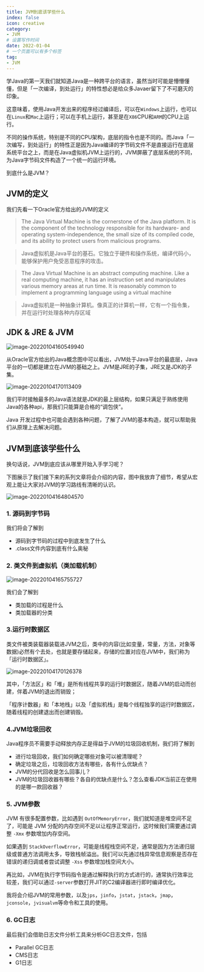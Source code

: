 ```yaml
---
title: JVM到底该学些什么
index: false
icon: creative
category:
- JVM
# 设置写作时间
date: 2022-01-04
# 一个页面可以有多个标签
tag:
- JVM
---
```


学Java的第一天我们就知道Java是一种跨平台的语言，虽然当时可能是懵懵懂懂，但是「一次编译，到处运行」的特性想必是给众多Javaer留下了不可磨灭的印象。

这意味着，使用Java开发出来的程序经过编译后，可以在`Windows`上运行，也可以在`Linux`和`Mac`上运行；可以在手机上运行，甚至是在`X86`CPU和`ARM`的CPU上运行。

不同的操作系统，特别是不同的CPU架构，底层的指令也是不同的。而Java「一次编写，到处运行」的特性正是因为Java编译的字节码文件不是直接运行在底层系统平台之上，而是在Java虚拟机JVM上运行的，JVM屏蔽了底层系统的不同，为Java字节码文件构造了一个统一的运行环境。

到底什么是JVM？

## JVM的定义

我们先看一下Oracle官方给出的JVM的定义

> The Java Virtual Machine is the cornerstone of the Java platform. It is the component of the technology responsible for its hardware- and operating system-independence, the small size of its compiled code, and its ability to protect users from malicious programs.

> Java虚拟机是Java平台的基石。它独立于硬件和操作系统，编译代码小，能够保护用户免受恶意程序的攻击。

> The Java Virtual Machine is an abstract computing machine. Like a real computing machine, it has an instruction set and manipulates various memory areas at run time. It is reasonably common to implement a programming language using a virtual machine

> Java虚拟机是一种抽象计算机。像真正的计算机一样，它有一个指令集，并在运行时处理各种内存区域

## JDK & JRE & JVM

![image-20220104160549940](http://qiniu.chanmufeng.com/2022-01-04-080550.png)

从Oracle官方给出的Java概念图中可以看出，JVM处于Java平台的最底层，Java平台的一切都是建立在JVM的基础之上。JVM是JRE的子集，JRE又是JDK的子集。

![image-20220104170113409](http://qiniu.chanmufeng.com/2022-01-04-090113.png)

我们平时接触最多的Java语法就是JDK的最上层结构，如果只满足于熟练使用Java的各种api，那我们只能算是合格的“调包侠”。

Java 开发过程中也可能会遇到各种问题，了解了JVM的基本构造，就可以帮助我们从原理上去解决问题。

## JVM到底该学些什么

换句话说，JVM到底应该从哪里开始入手学习呢？

下图展示了我们接下来的系列文章将会介绍的内容，图中我放弃了细节，希望从宏观上能让大家对JVM的学习路线有清晰的认识。

![image-20220104164804570](http://qiniu.chanmufeng.com/2022-01-04-084804.png)

### 1. 源码到字节码

我们将会了解到

- 源码到字节码的过程中到底发生了什么
- .class文件内容到底有什么奥秘

### 2. 类文件到虚拟机（类加载机制）

![image-20220104165755727](http://qiniu.chanmufeng.com/2022-01-04-085755.png)

我们会了解到

- 类加载的过程是什么
- 类加载器的分类

### 3.运行时数据区

类文件被类装载器装载进JVM之后，类中的内容(比如变量，常量，方法，对象等数据)必然有个去处，也就是要存储起来，存储的位置对应在JVM中，我们称为「运行时数据区」。

![image-20220104170126378](http://qiniu.chanmufeng.com/2022-01-04-090126.png)

其中，「方法区」和「堆」是所有线程共享的运行时数据区，随着JVM的启动而创建，伴着JVM的退出而销毁；

「程序计数器」和「本地栈」以及「虚拟机栈」是每个线程独享的运行时数据区，随着线程的创建退出而创建销毁。

### 4.JVM垃圾回收

Java程序员不需要手动释放内存正是得益于JVM的垃圾回收机制，我们将了解到

- 进行垃圾回收，我们如何确定哪些对象可以被清理呢？
- 确定垃圾之后，垃圾回收方法有哪些，各有什么优缺点？
- JVM的分代回收是怎么回事儿？
- JVM的垃圾回收器有哪些？各自的优缺点是什么？怎么查看JDK当前正在使用的是哪一款回收器？

### 5. JVM参数

JVM 有很多配置参数，比如遇到 `OutOfMemoryError`，我们就知道是堆空间不足了，可能是 JVM 分配的内存空间不足以让程序正常运行，这时候我们需要通过调整 `-Xmx` 参数增加内存空间。

如果遇到 `StackOverflowError`，可能是线程栈空间不足，通常是因为方法递归层级或普通方法调用太多，导致栈帧溢出。我们可以先通过栈异常信息观察是否存在错误的递归调或者尝试调整 `-Xss` 参数增加栈空间大小。

再比如，JVM在执行字节码指令是通过解释执行的方式进行的，通常执行效率比较差，我们可以通过`-server`参数打开JIT的C2编译器进行即时编译优化。

我将会介绍JVM的常用参数，以及`jps`，`jinfo`，`jstat`，`jstack`，`jmap`，`jconsole`，`jvisualvm`等命令和工具的使用。

### 6. GC日志

最后我们会借助日志文件分析工具来分析GC日志文件，包括

- Parallel GC日志
- CMS日志
- G1日志

